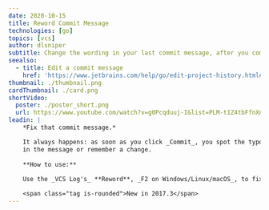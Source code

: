 ```yaml
---
date: 2020-10-15
title: Reword Commit Message
technologies: [go]
topics: [vcs]
author: dlsniper
subtitle: Change the wording in your last commit message, after you committed.
seealso:
  - title: Edit a commit message
    href: 'https://www.jetbrains.com/help/go/edit-project-history.html#reword-commit'
thumbnail: ./thumbnail.png
cardThumbnail: ./card.png
shortVideo:
  poster: ./poster_short.png
  url: https://www.youtube.com/watch?v=g0Pcqduuj-I&list=PLM-t1Z4tbFfnXnghmtk6WVz10_pivOw25&index=34&t=0s
leadin: |
    *Fix that commit message.*

    It always happens: as soon as you click _Commit_, you spot the typo
    in the message or remember a change.
    
    **How to use:**
    
    Use the _VCS Log's_ **Reword**, _F2 on Windows/Linux/macOS_, to fix it.

    <span class="tag is-rounded">New in 2017.3</span>
---
```

